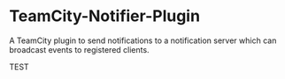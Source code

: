 TeamCity-Notifier-Plugin
========================

A TeamCity plugin to send notifications to a notification server which can broadcast events to registered clients.

TEST
